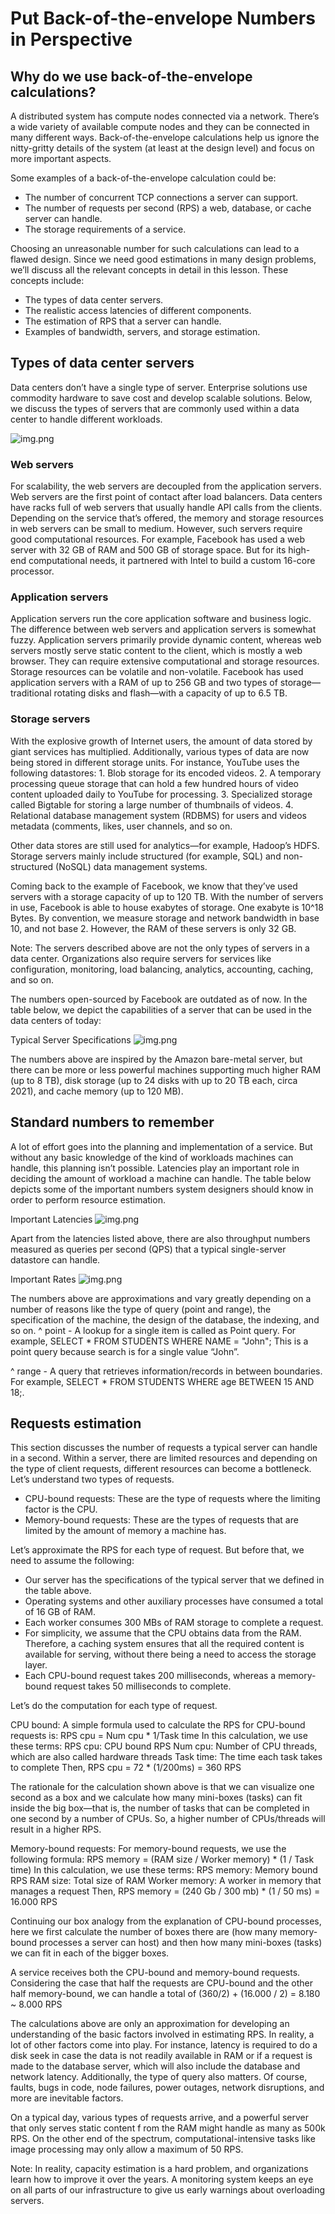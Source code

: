 <h1>Put Back-of-the-envelope Numbers in Perspective</h1>

<h2>Why do we use back-of-the-envelope calculations?</h2>
A distributed system has compute nodes connected via a network. There’s a wide variety of available compute nodes 
and they can be connected in many different ways. Back-of-the-envelope calculations help us ignore the nitty-gritty details 
of the system (at least at the design level) and focus on more important aspects.

Some examples of a back-of-the-envelope calculation could be:
* The number of concurrent TCP connections a server can support.
* The number of requests per second (RPS) a web, database, or cache server can handle.
* The storage requirements of a service.

Choosing an unreasonable number for such calculations can lead to a flawed design. 
Since we need good estimations in many design problems, we’ll discuss all the relevant concepts in detail in this lesson. 
These concepts include:
* The types of data center servers.
* The realistic access latencies of different components.
* The estimation of RPS that a server can handle.
* Examples of bandwidth, servers, and storage estimation.


<h2>Types of data center servers</h2>
Data centers don’t have a single type of server. Enterprise solutions use commodity hardware 
to save cost and develop scalable solutions. Below, we discuss the types of servers 
that are commonly used within a data center to handle different workloads.

![img.png](attachment01.png)

<h3>Web servers</h3>
For scalability, the web servers are decoupled from the application servers. 
Web servers are the first point of contact after load balancers. Data centers have racks full of web servers 
that usually handle API calls from the clients. Depending on the service that’s offered, 
the memory and storage resources in web servers can be small to medium. However, such servers require good computational resources. 
For example, Facebook has used a web server with 32 GB of RAM and 500 GB of storage space. 
But for its high-end computational needs, it partnered with Intel to build a custom 16-core processor.

<h3>Application servers</h3>
Application servers run the core application software and business logic. The difference between web servers 
and application servers is somewhat fuzzy. Application servers primarily provide dynamic content, 
whereas web servers mostly serve static content to the client, which is mostly a web browser. 
They can require extensive computational and storage resources. Storage resources can be volatile and non-volatile. 
Facebook has used application servers with a RAM of up to 256 GB and two types of storage—traditional rotating disks 
and flash—with a capacity of up to 6.5 TB.

<h3>Storage servers</h3>
With the explosive growth of Internet users, the amount of data stored by giant services has multiplied. 
Additionally, various types of data are now being stored in different storage units. 
For instance, YouTube uses the following datastores:
1. Blob storage for its encoded videos.
2. A temporary processing queue storage that can hold a few hundred hours of video content uploaded daily to YouTube for processing.
3. Specialized storage called Bigtable for storing a large number of thumbnails of videos.
4. Relational database management system (RDBMS) for users and videos metadata (comments, likes, user channels, and so on.

Other data stores are still used for analytics—for example, Hadoop’s HDFS. 
Storage servers mainly include structured (for example, SQL) and non-structured (NoSQL) data management systems.

Coming back to the example of Facebook, we know that they’ve used servers with a storage capacity of up to 120 TB. 
With the number of servers in use, Facebook is able to house exabytes of storage. One exabyte is 10^18 Bytes. 
By convention, we measure storage and network bandwidth in base 10, and not base 2. 
However, the RAM of these servers is only 32 GB.

Note: The servers described above are not the only types of servers in a data center. 
Organizations also require servers for services like configuration, 
monitoring, load balancing, analytics, accounting, caching, and so on.

The numbers open-sourced by Facebook are outdated as of now. In the table below, 
we depict the capabilities of a server that can be used in the data centers of today:

Typical Server Specifications
![img.png](attachment02.png)

The numbers above are inspired by the Amazon bare-metal server, but there can be more 
or less powerful machines supporting much higher RAM (up to 8 TB), disk storage 
(up to 24 disks with up to 20 TB each, circa 2021), and cache memory (up to 120 MB).

<h2>Standard numbers to remember</h2>
A lot of effort goes into the planning and implementation of a service. 
But without any basic knowledge of the kind of workloads machines can handle, this planning isn’t possible. 
Latencies play an important role in deciding the amount of workload a machine can handle. 
The table below depicts some of the important numbers system designers should know in order to perform resource estimation.

Important Latencies
![img.png](attachment03.png)

Apart from the latencies listed above, there are also throughput numbers measured as queries per second (QPS) 
that a typical single-server datastore can handle.

Important Rates
![img.png](attachment04.png)

The numbers above are approximations and vary greatly depending on a number of reasons like the type of query (point and range), 
the specification of the machine, the design of the database, the indexing, and so on.
^ point - A lookup for a single item is called as Point query. 
For example, SELECT * FROM STUDENTS WHERE NAME = "John"; This is a point query because search is for a single value “John”.

^ range - A query that retrieves information/records in between boundaries. 
For example, SELECT * FROM STUDENTS WHERE age BETWEEN 15 AND 18;.

<h2>Requests estimation</h2>
This section discusses the number of requests a typical server can handle in a second. Within a server, 
there are limited resources and depending on the type of client requests, different resources can become a bottleneck. 
Let’s understand two types of requests.

* CPU-bound requests: These are the type of requests where the limiting factor is the CPU.
* Memory-bound requests: These are the types of requests that are limited by the amount of memory a machine has.

Let’s approximate the RPS for each type of request. But before that, we need to assume the following:
* Our server has the specifications of the typical server that we defined in the table above.
* Operating systems and other auxiliary processes have consumed a total of 16 GB of RAM.
* Each worker consumes 300 MBs of RAM storage to complete a request.
* For simplicity, we assume that the CPU obtains data from the RAM. 
Therefore, a caching system ensures that all the required content is available for serving, without there being a need to access the storage layer.
* Each CPU-bound request takes 200 milliseconds, whereas a memory-bound request takes 50 milliseconds to complete.

Let’s do the computation for each type of request.

CPU bound: A simple formula used to calculate the RPS for CPU-bound requests is:
RPS cpu = Num cpu * 1/Task time
In this calculation, we use these terms:
RPS cpu: CPU bound RPS
Num cpu: Number of CPU threads, which are also called hardware threads
Task time: The time each task takes to complete
Then, RPS cpu = 72 * (1/200ms) = 360 RPS

The rationale for the calculation shown above is that we can visualize one second as a box 
and we calculate how many mini-boxes (tasks) can fit inside the big box—that is, 
the number of tasks that can be completed in one second by a number of CPUs. 
So, a higher number of CPUs/threads will result in a higher RPS.

Memory-bound requests: For memory-bound requests, we use the following formula:
RPS memory = (RAM size / Worker memory) * (1 / Task time)
In this calculation, we use these terms:
RPS memory: Memory bound RPS
RAM size: Total size of RAM
Worker memory: A worker in memory that manages a request
Then, RPS memory = (240 Gb / 300 mb) * (1 / 50 ms) = 16.000 RPS

Continuing our box analogy from the explanation of CPU-bound processes, 
here we first calculate the number of boxes there are (how many memory-bound processes a server can host) 
and then how many mini-boxes (tasks) we can fit in each of the bigger boxes.

A service receives both the CPU-bound and memory-bound requests. 
Considering the case that half the requests are CPU-bound and the other half memory-bound, we can handle a total of
(360/2) + (16.000 / 2) = 8.180 ~ 8.000 RPS

The calculations above are only an approximation for developing an understanding of the basic factors involved in estimating RPS. 
In reality, a lot of other factors come into play. For instance, 
latency is required to do a disk seek in case the data is not readily available in RAM or if a request is made to the database server, 
which will also include the database and network latency. Additionally, the type of query also matters. 
Of course, faults, bugs in code, node failures, power outages, network disruptions, and more are inevitable factors.

On a typical day, various types of requests arrive, and a powerful server that only serves static content f
rom the RAM might handle as many as 500k RPS. On the other end of the spectrum, computational-intensive tasks 
like image processing may only allow a maximum of 50 RPS.

Note: In reality, capacity estimation is a hard problem, and organizations learn how to improve it over the years. 
A monitoring system keeps an eye on all parts of our infrastructure to give us early warnings about overloading servers.

